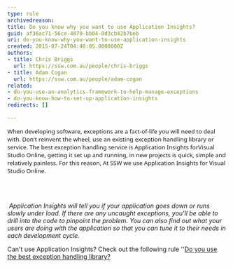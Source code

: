 ```yaml
---
type: rule
archivedreason: 
title: Do you know why you want to use Application Insights?
guid: af36ac71-56ce-4879-bb04-0d3cb42b7beb
uri: do-you-know-why-you-want-to-use-application-insights
created: 2015-07-24T04:40:05.0000000Z
authors:
- title: Chris Briggs
  url: https://ssw.com.au/people/chris-briggs
- title: Adam Cogan
  url: https://ssw.com.au/people/adam-cogan
related:
- do-you-use-an-analytics-framework-to-help-manage-exceptions
- do-you-know-how-to-set-up-application-insights
redirects: []

---
```



<p><span style="font-size&#58;10pt;font-family&#58;'segoe ui', sans-serif;background-image&#58;initial;background-attachment&#58;initial;background-size&#58;initial;background-origin&#58;initial;background-clip&#58;initial;background-position&#58;initial;background-repeat&#58;initial;">​​When
developing software, exceptions are a fact-of-life you will need to deal with.
Don't reinvent the wheel, use an existing exception handling library or
service. ​​​The best exception handling service is Application Insights for
​Visual Studio Online​, getting it set up and running, in new projects is
quick, simple and relatively painless. For this reason, ​At SSW we use
Application Insights for Visual Studio Online.</span></p>
<br><excerpt class='endintro'></excerpt><br>
<p>&#160;<em>​Application Insights will tell you if your application goes down or runs slowly under load. If there are any uncaught exceptions, you'll be able to drill into the code to pinpoint the problem. You can also find out what your users are doing with the application so that you can t​​une it to their needs in each development cycle. &#160;</em> </p><p>Can't use Application Insights? Check out the following rule ''<a href="/SoftwareDevelopment/RulesForErrorHandling/Pages/use-the-best-exception-handling-framework.aspx">Do you use the best exception handling library?</a></p>


